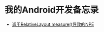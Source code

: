 # 我的Android开发备忘录

- [调用RelativeLayout.measure()导致的NPE](https://github.com/FtheGFW/FTheGFW.github.io/blob/master/relative_layout_onmeasure_bug.md)

